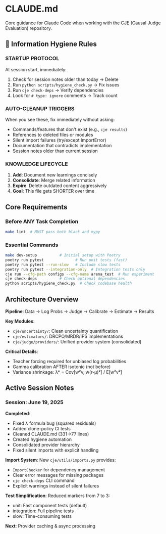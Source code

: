 # CLAUDE.md

Core guidance for Claude Code when working with the CJE (Causal Judge Evaluation) repository.

## 🎯 Information Hygiene Rules

### STARTUP PROTOCOL
At session start, immediately:
1. Check for session notes older than today → Delete
2. Run `python scripts/hygiene_check.py` → Fix issues
3. Run `cje check-deps` → Verify dependencies
4. Look for `# type: ignore` comments → Track count

### AUTO-CLEANUP TRIGGERS
When you see these, fix immediately without asking:
- Commands/features that don't exist (e.g., `cje results`)
- References to deleted files or modules
- Silent import failures (try/except ImportError)
- Documentation that contradicts implementation
- Session notes older than current session

### KNOWLEDGE LIFECYCLE
1. **Add**: Document new learnings concisely
2. **Consolidate**: Merge related information 
3. **Expire**: Delete outdated content aggressively
4. **Goal**: This file gets SHORTER over time

## Core Requirements

### Before ANY Task Completion
```bash
make lint  # MUST pass both black and mypy
```

### Essential Commands
```bash
make dev-setup          # Initial setup with Poetry
poetry run pytest              # Run unit tests (fast)
poetry run pytest --run-slow   # Include slow tests
poetry run pytest --integration-only  # Integration tests only
cje run --cfg-path configs --cfg-name arena_test  # Run experiment
cje check-deps          # Check optional dependencies
python scripts/hygiene_check.py  # Check codebase health
```

## Architecture Overview

**Pipeline**: Data → Log Probs → Judge → Calibrate → Estimate → Results

**Key Modules**:
- `cje/uncertainty/`: Clean uncertainty quantification
- `cje/estimators/`: DRCPO/MRDR/IPS implementations
- `cje/judge/providers/`: Unified provider system (consolidated)

**Critical Details**:
- Teacher forcing required for unbiased log probabilities
- Gamma calibration AFTER isotonic (not before)
- Variance shrinkage: λ* = Cov[w²v, w(r-μ)²] / E[w²v²]

## Active Session Notes

### Session: June 19, 2025
**Completed**:
- Fixed λ formula bug (squared residuals)
- Added clone-policy CI tests
- Cleaned CLAUDE.md (331→77 lines)
- Created hygiene automation
- Consolidated provider hierarchy
- Fixed silent imports with explicit handling

**Import System**: New `cje/utils/imports.py` provides:
- `ImportChecker` for dependency management
- Clear error messages for missing packages
- `cje check-deps` CLI command
- Explicit warnings instead of silent failures

**Test Simplification**: Reduced markers from 7 to 3:
- unit: Fast component tests (default)
- integration: Full pipeline tests
- slow: Time-consuming tests

**Next**: Provider caching & async processing